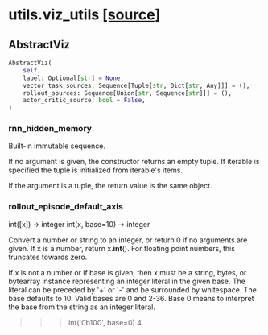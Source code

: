 # utils.viz_utils [[source]](https://github.com/allenai/allenact/tree/master/utils/viz_utils.py)

## AbstractViz
```python
AbstractViz(
    self,
    label: Optional[str] = None,
    vector_task_sources: Sequence[Tuple[str, Dict[str, Any]]] = (),
    rollout_sources: Sequence[Union[str, Sequence[str]]] = (),
    actor_critic_source: bool = False,
)
```

### rnn_hidden_memory
Built-in immutable sequence.

If no argument is given, the constructor returns an empty tuple.
If iterable is specified the tuple is initialized from iterable's items.

If the argument is a tuple, the return value is the same object.
### rollout_episode_default_axis
int([x]) -> integer
int(x, base=10) -> integer

Convert a number or string to an integer, or return 0 if no arguments
are given.  If x is a number, return x.__int__().  For floating point
numbers, this truncates towards zero.

If x is not a number or if base is given, then x must be a string,
bytes, or bytearray instance representing an integer literal in the
given base.  The literal can be preceded by '+' or '-' and be surrounded
by whitespace.  The base defaults to 10.  Valid bases are 0 and 2-36.
Base 0 means to interpret the base from the string as an integer literal.
>>> int('0b100', base=0)
4

